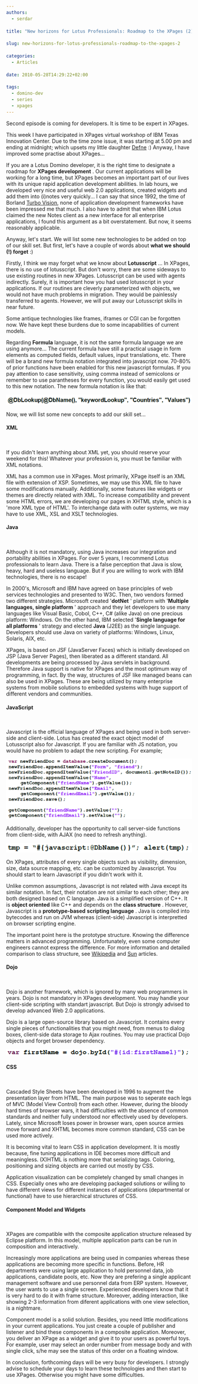 ```yaml
---
authors:
  - serdar

title: "New horizons for Lotus Professionals: Roadmap to the XPages (2)"

slug: new-horizons-for-lotus-professionals-roadmap-to-the-xpages-2

categories:
  - Articles

date: 2010-05-28T14:29:22+02:00

tags:
  - domino-dev
  - series
  - xpages
---
```


Second episode is coming for developers. It is time to be expert in XPages.

This week I have participated in XPages virtual workshop of IBM Texas Innovation Center. Due to the time zone issue, it was starting at 5.00 pm and ending at midnight; which upsets my little daughter [Defne](http://www.bebekdefne.com/) :) Anyway, I have improved some practise about XPages...
<!-- more -->
If you are a Lotus Domino developer, it is the right time to designate a roadmap for **XPages development** . Our current applications will be working for a long time, but XPages becomes an important part of our lives with its unique rapid application development abilities. In lab hours, we developed very nice and useful web 2.0 applications, created widgets and add them into (i)notes very quickly... I can say that since 1992, the time of Borland [Turbo Vision](http://en.wikipedia.org/wiki/Turbo_Vision), none of application development frameworks have been impressed me that much. I also have to admit that when IBM Lotus claimed the new Notes client as a new interface for all enterprise applications, I found this argument as a bit overstatement. But now, it seems reasonably applicable.

Anyway, let's start. We will list some new technologies to be added on top of our skill set. But first, let's have a couple of words about **what we should (!) forget** :)

Firstly, I think we may forget what we know about **Lotusscript** ... In XPages, there is no use of lotusscript. But don't worry, there are some sideways to use existing routines in new XPages. Lotusscript can be used with agents indirectly. Surely, it is important how you had used lotusscript in your applications. If our routines are cleverly parameterized with objects, we would not have much problems in migration. They would be painlessly transferred to agents. However, we will put away our Lotusscript skills in near future.

Some antique technologies like frames, iframes or CGI can be forgotten now. We have kept these burdens due to some incapabilities of current models.

Regarding **Formula** language, it is not the same formula language we are using anymore... The current formula have still a practical usage in form elements as computed fields, default values, input translations, etc. There will be a brand new formula notation integrated into javascript now. 70-80% of prior functions have been enabled for this new javascript formulas. If you pay attention to case sensitivity, using comma instead of semicolons or remember to use parantheses for every function, you would easily get used to this new notation. The new formula notation is like that:

![Image:New horizons for Lotus Professionals: Roadmap to the XPages (2)](../../images/imported/new-horizons-for-lotus-professionals-roadmap-to-the-xpages-2-M2.gif)

Now, we will list some new concepts to add our skill set...

#### XML

<br />

If you didn't learn anything about XML yet, you should reserve your weekend for this! Whatever your profession is, you must be familiar with XML notations.

XML has a common use in XPages. Most primarily, XPage itself is an XML file with extension of XSP. Sometimes, we may use this XML file to have some modifications manually. Additionally, some features like widgets or themes are directly related with XML. To increase compatibility and prevent some HTML errors, we are developing our pages in XHTML style, which is a 'more XML type of HTML'. To interchange data with outer systems, we may have to use XML, XSL and XSLT technologies.

#### Java

<br />

Although it is not mandatory, using Java increases our integration and portability abilities in XPages. For over 5 years, I recommend Lotus professionals to learn Java. There is a false perception that Java is slow, heavy, hard and useless language. But if you are willing to work with IBM technologies, there is no escape!

In 2000's, Microsoft and IBM have agreed on base principles of web services technologies and presented to W3C. Then, two vendors formed two different strategies. Microsoft created '**dotNet** ' platform with '**Multiple languages, single platform** ' approach and they let developers to use many languages like Visual Basic, Cobol, C++, C# (alike Java) on one precious platform: Windows. On the other hand, IBM selected '**Single language for all platforms** ' strategy and elected **Java** (J2EE) as the single language. Developers should use Java on variety of platforms: Windows, Linux, Solaris, AIX, etc.

XPages, is based on JSF (JavaServer Faces) which is initially developed on JSP (Java Server Pages), then liberated as a different standard. All developments are being processed by Java servlets in background. Therefore Java support is native for XPages and the most optimum way of programming, in fact. By the way, structures of JSF like managed beans can also be used in XPages. These are being utilized by many enterprise systems from mobile solutions to embedded systems with huge support of different vendors and communities.

#### JavaScript

<br />

Javascript is the official language of XPages and being used in both server-side and client-side. Lotus has created the exact object model of Lotusscript also for Javascript. If you are familiar with JS notation, you would have no problem to adapt the new scripting. For example;

![Image:New horizons for Lotus Professionals: Roadmap to the XPages (2)](../../images/imported/new-horizons-for-lotus-professionals-roadmap-to-the-xpages-2-M3.gif)

Additionally, developer has the opportunity to call server-side functions from client-side, with AJAX (no need to refresh anything).

![Image:New horizons for Lotus Professionals: Roadmap to the XPages (2)](../../images/imported/new-horizons-for-lotus-professionals-roadmap-to-the-xpages-2-M4.gif)

On XPages, attributes of every single objects such as visibility, dimension, size, data source mapping, etc. can be customized by Javascript. You should start to learn Javascript if you didn't work with it.

Unlike common assumptions, Javascript is not related with Java except its similar notation. In fact, their notation are not similar to each other; they are both designed based on C language. Java is a simplified version of C++. It is **object oriented** like C++ and depends on the **class structure** . However, Javascript is a **prototype-based** **scripting language** . Java is compiled into bytecodes and run on JVM whereas (client-side) Javascript is interpretted on browser scripting engine.

The important point here is the prototype structure. Knowing the difference matters in advanced programming. Unfortunately, even some computer engineers cannot express the difference. For more information and detailed comparison to class structure, see [Wikipedia](http://en.wikipedia.org/wiki/Prototype-based) and [Sun](http://docs.sun.com/source/816-6409-10/obj2.htm) articles.

#### Dojo

<br />

Dojo is another framework, which is ignored by many web programmers in years. Dojo is not mandatory in XPages development. You may handle your client-side scripting with standart javascript. But Dojo is strongly advised to develop advanced Web 2.0 applications.

Dojo is a large open-source library based on Javascript. It contains every single pieces of functionalities that you might need, from menus to dialog boxes, client-side data storage to Ajax routines. You may use practical Dojo objects and forget browser dependency.

![Image:New horizons for Lotus Professionals: Roadmap to the XPages (2)](../../images/imported/new-horizons-for-lotus-professionals-roadmap-to-the-xpages-2-M5.gif)

#### CSS

<br />

Cascaded Style Sheets have been developed in 1996 to augment the presentation layer from HTML. The main purpose was to seperate each legs of MVC (Model View Control) from each other. However, during the bloody hard times of browser wars, it had difficulties with the absence of common standards and neither fully understood nor effectively used by developers. Lately, since Microsoft loses power in browser wars, open source armies move forward and XHTML becomes more common standard, CSS can be used more actively.

It is becoming vital to learn CSS in application development. It is mostly because, fine tuning applications in IDE becomes more difficult and meaningless. (X)HTML is nothing more that serializing tags. Coloring, positioning and sizing objects are carried out mostly by CSS.

Application visualization can be completely changed by small changes in CSS. Especially ones who are developing packaged solutions or willing to have different views for different instances of applications (departmental or functional) have to use hierarchical structures of CSS.

#### Component Model and Widgets

<br />

XPages are compatible with the composite application structure released by Eclipse platform. In this model, multiple application parts can be run in composition and interactively.

Increasingly more applications are being used in companies whereas these applications are becoming more specific in functions. Before, HR departments were using large application to hold personnel data, job applications, candidate pools, etc. Now they are prefering a single applicant management software and use personnel data from ERP system. However, the user wants to use a single screen. Experienced developers know that it is very hard to do it with frame structure. Moreover, adding interaction, like showing 2-3 information from diferent applications with one view selection, is a nightmare.

Component model is a solid solution. Besides, you need little modifications in your current applications. You just create a couple of publisher and listener and bind these components in a composite application. Moreover, you deliver an XPage as a widget and give it to your users as powerful toys. For example, user may select an order number from message body and with single click, s/he may see the status of this order on a floating window.

In conclusion, forthcoming days will be very busy for developers. I strongly advise to schedule your days to learn these technologies and then start to use XPages. Otherwise you might have some difficulties.
